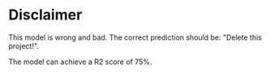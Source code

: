# Disclaimer

This model is wrong and bad. The correct prediction should be: "Delete this project!".

The model can achieve a R2 score of 75%.